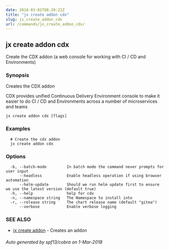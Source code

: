 ```yaml
---
date: 2018-03-01T08:29:21Z
title: "jx create addon cdx"
slug: jx_create_addon_cdx
url: /commands/jx_create_addon_cdx/
---
```

## jx create addon cdx

Create the CDX addon (a web console for working with CI / CD and Environments)

### Synopsis

Creates the CDX addon 

CDX provides unified Continuous Delivery Environment console to make it easier to do CI / CD and Environments across a number of microservices and teams

```
jx create addon cdx [flags]
```

### Examples

```
  # Create the cdx addon
  jx create addon cdx
```

### Options

```
  -b, --batch-mode         In batch mode the command never prompts for user input
      --headless           Enable headless operation if using browser automation
      --helm-update        Should we run helm update first to ensure we use the latest version (default true)
  -h, --help               help for cdx
  -n, --namespace string   The Namespace to install into
  -r, --release string     The chart release name (default "gitea")
      --verbose            Enable verbose logging
```

### SEE ALSO

* [jx create addon](/commands/jx_create_addon/)	 - Creates an addon

###### Auto generated by spf13/cobra on 1-Mar-2018
